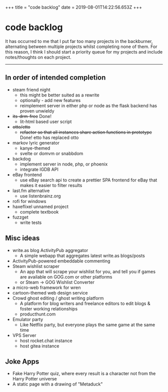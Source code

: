 +++
title = "code backlog"
date = 2019-08-01T14:22:56.653Z
+++

# code backlog

It has occurred to me that I put far too many projects in the backburner, alternating between multiple projects whilst completing none of them. For this reason, I think I should start a priority queue for my projects and include notes/thoughts on each project.

---

## In order of intended completion

-   steam friend night
	* this might be better suited as a rewrite
    * optionally - add new features
    * reimplement server in either php or node as the flask backend has proven unwieldy
-   ~~its-drm-free~~ Done!
    -   lit-html based user script
- ~~otto/etto~~
	* ~~refactor so that all instances share action functions in prototype~~ Done! etto has replaced otto
- markov lyric generator
	* kanye-themed
	* svelte or domvm or snabbdom
-   backdog
	* implement server in node, php, or phoenix
    * integrate IGDB API
-   eBay frontend
    -   use eBay search api to create a prettier SPA frontend for eBay that makes it easier to filter results
-   last.fm alternative
	* use listenbrainz.org
-   rofi for windows
-   haxeflixel unnamed project
	* complete textbook
-   fuzzget
	* write tests

## Misc ideas

-   write.as blog ActivityPub aggregator
	* A simple webapp that aggregates latest write.as blogs/posts
-   ActivityPub-powered embeddable commenting
-   Steam wishlist scraper
	* An app that will scrape your wishlist for you, and tell you if games are available on GOG.com or other platforms
    * or Steam -> GOG Wishlist Converter
-   a micro-web framework for wren
-   cartoon-themed web design service
-   Crowd ghost editing / ghost writing platform
	* A platform for blog writers and freelance editors to edit blogs & foster working relationships
    * producthunt.com
-   Emulator party
	* Like Netflix party, but everyone plays the same game at the same time
-   VPS Server
	* host rocket.chat instance
    * host gitea instance

## Joke Apps

-   Fake Harry Potter quiz, where every result is a character not from the Harry Potter universe
-   A static page with a drawing of "Metaduck"
